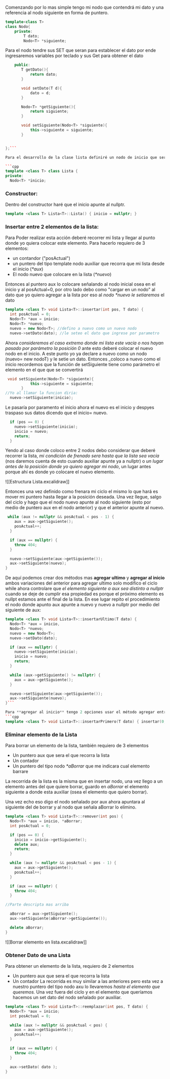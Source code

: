 Comenzando por lo mas simple tengo mi nodo que contendrá mi dato y una referencia al nodo siguiente en forma de puntero.

```cpp
template<class T>
class Nodo{
    private:
        T dato;
        Nodo<T> *siguiente;

```

Para el nodo tendre sus SET que seran para establecer el dato por ende ingresaremos variables por teclado y sus Get para obtener el dato

```cpp
    public:
       T getDato(){
           return dato;
       }

       void setDato(T d){
           dato = d;
       }

       Nodo<T> *getSiguiente(){
           return siguiente;
       }

       void setSiguiente(Nodo<T> *siguiente){
           this->siguiente = siguiente;
       }


};```

Para el desarrollo de la clase lista definiré un nodo de inicio que sera el punto de referencia de mi lista (es decir donde comenzara esta).

```cpp
template <class T> class Lista {
private:
  Nodo<T> *inicio;
```


### Constructor:
Dentro del constructor haré que el inicio apunte al nullptr.

```cpp
template <class T> Lista<T>::Lista() { inicio = nullptr; }
```


### Insertar entre 2 elementos de la lista:
Para Poder realizar esta acción deberé recorrer mi lista y llegar al punto donde yo quiera colocar este elemento. Para hacerlo requiero de 3 elementos:
- un contandor ("posActual")
- un puntero del tipo template nodo auxiliar que recorra que mi lista desde el inicio (_*aux_)
- El nodo nuevo que colocare en la lista (_*nuevo_)

Entonces al puntero aux lo colocare señalando al nodo inicial osea en el inicio y al posActual=0, por otro lado debo como "cargar en un nodo" al dato que yo quiero agregar a la lista por eso al _nodo *nuevo le setiaremos_ el dato


```cpp
template <class T> void Lista<T>::insertar(int pos, T dato) {
  int posActual = 0;
  Nodo<T> *aux = inicio;
  Nodo<T> *nuevo;
  nuevo = new Nodo<T>; //defino a nuevo como un nuevo nodo
  nuevo->setDato(dato); //le seteo el dato que ingrese por parametro
```

Ahora _consideremos el caso extremo donde mi lista este vacía o nos hayan pasado por parámetro la posición 0_  ante esto deberé colocar el nuevo nodo en el inicio. A este punto yo ya declare a nuevo como un nodo (nuevo= new nodoT) y le setie un dato. Entonces _coloco a nuevo como el inicio recordemos que la función de setSiguiente tiene como parámetro el elemento en el que que se convertirá
```cpp
 void setSiguiente(Nodo<T> *siguiente){
           this->siguiente = siguiente;
       }
//Yo al llamar la funcion diria:
  nuevo->setSiguiente(inicio);

```
Le pasaría por paramento el inicio ahora el nuevo es el inicio
y despyes traspaso sus datos dicendo que el inicio= nuevo.
```cpp
  if (pos == 0) {
    nuevo->setSiguiente(inicio);
    inicio = nuevo;
    return;
  }
```

Yendo al caso donde coloco entre 2 nodos debo considerar que deberé recorrer la lista, _mi condición de frenado sera hasta que la lista sea vacía_ (nos daremos cuenta de esto cuando auxiliar apunte ya a nullptr) o _un lugar antes de la posición donde yo quiero agregar mi nodo_, un lugar antes porque ahí es donde yo colocare el nuevo elemento.

![[Estructura Lista.excalidraw]]

Entonces una vez definido como frenara mi ciclo el mismo lo que hará es mover mi puntero hasta llegar a la posición deseada.
Una vez llegue, salgo del ciclo y hago que el nodo nuevo apunte al nodo siguiente (esto por medio de puntero aux en el nodo anterior) y que el anterior apunte al nuevo.

```cpp
 while (aux != nullptr && posActual < pos - 1) {
    aux = aux->getSiguiente();
    posActual++;
  }

  if (aux == nullptr) {
    throw 404;
  }

  nuevo->setSiguiente(aux->getSiguiente());
  aux->setSiguiente(nuevo);
}
```

De aquí podemos crear dos métodos mas **agregar ultimo** y **agregar al inicio** ambos variaciones del anterior para agregar ultimo solo modifico el ciclo while ahora controlare que _el elemento siguiente a aux sea distinto a nullptr_ cuando se deje de cumplir esa propiedad es porque el próximo elemento es nullpt estamos ante el final de la lista. En ese lugar repito el procedimiento el nodo donde apunto aux apunte a nuevo y nuevo a nullptr por medio del siguiente de aux:
```cpp
template <class T> void Lista<T>::insertarUltimo(T dato) {
  Nodo<T> *aux = inicio, 
  Nodo<T> *nuevo;
  nuevo = new Nodo<T>;
  nuevo->setDato(dato);

  if (aux == nullptr) {
    nuevo->setSiguiente(inicio);
    inicio = nuevo;
    return;
  }

  while (aux->getSiguiente() != nullptr) {
    aux = aux->getSiguiente();
  }

  nuevo->setSiguiente(aux->getSiguiente());
  aux->setSiguiente(nuevo);
}```

Para **agregar al inicio** tengo 2 opciones usar el método agregar entre con pocision cero pero sera poco eficiente llamar a una función dentro de otra función. O simplemente hacer lo que esta dentro del if verificando que la lista este vacía.
```cpp
template <class T> void Lista<T>::insertarPrimero(T dato) { insertar(0, dato); }
```


### Eliminar elemento de la Lista
Para borrar un elemento de la lista, también requiero de 3 elementos
- Un puntero aux que sera el que recorra la lista
- Un contador
- Un puntero del tipo nodo _*aBorrar_ que me indicara cual elemento barrare


La recorrida de la lista es la misma que en insertar nodo, una vez llego a un elemento antes del que quiere borrar, guardo en _aBorrar_ el elemento siguiente a donde esta auxiliar (osea el elemento que quiero borrar). 

Una vez echo eso digo el nodo señalado por aux ahora apuntara al siguiente del de 
borrar y al nodo que señala aBorrar lo elimino.  

```cpp
template <class T> void Lista<T>::remover(int pos) {
  Nodo<T> *aux = inicio, *aBorrar;
  int posActual = 0;

  if (pos == 0) {
    inicio = inicio->getSiguiente();
    delete aux;
    return;
  }

  while (aux != nullptr && posActual < pos - 1) {
    aux = aux->getSiguiente();
    posActual++;
  }

  if (aux == nullptr) {
    throw 404;
  }

//Parte descripta mas arriba

  aBorrar = aux->getSiguiente();
  aux->setSiguiente(aBorrar->getSiguiente());

  delete aBorrar;
}
```


![[Borrar elemento en lista.excalidraw]]


### Obtener Dato de una Lista
Para obtener un elemento de la lista, requiero de 2 elementos
- Un puntero aux que sera el que recorra la lista
- Un contador
La recorrida es muy similar a las anteriores pero esta vez a nuestro puntero del tipo nodo axu lo llevaremos _hasta el elemento que queremos._ Una vez fuera del ciclo y en el elemento que queríamos hacemos un set dato del nodo señalado por auxiliar. 

```cpp
template <class T> void Lista<T>::reemplazar(int pos, T dato) {
  Nodo<T> *aux = inicio;
  int posActual = 0;

  while (aux != nullptr && posActual < pos) {
    aux = aux->getSiguiente();
    posActual++;
  }

  if (aux == nullptr) {
    throw 404;
  }

  aux->setDato( dato );
}
```